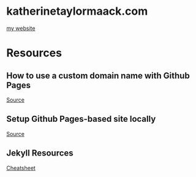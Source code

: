 # katherinetaylormaack.com

[my website](http://www.katherinetaylormaack.com)

# Resources

## How to use a custom domain name with Github Pages 

[Source](https://web.archive.org/web/20151028213207/https://www.sophiafeng.com/technical/2015/02/12/setting-up-custom-domain-name-with-github-pages-and-amazon-route-53/)

## Setup Github Pages-based site locally

[Source](https://help.github.com/en/articles/setting-up-your-github-pages-site-locally-with-jekyll)

## Jekyll Resources

[Cheatsheet](https://devhints.io/jekyll)
